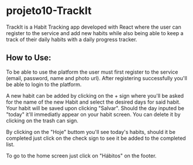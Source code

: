 # projeto10-TrackIt

TrackIt is a Habit Tracking app developed with React where the user can register to the service and add new habits while also being able to keep a track of their daily habits with a daily progress tracker.

## How to Use:

To be able to use the platform the user must first register to the service (email, password, name and photo url). After registering successfully you'll be able to login to the platform.

A new habit can be added by clicking on the + sign where you'll be asked for the name of the new Habit and select the desired days for said habit. Your habit will be saved upon clicking "Salvar". Should the day inputed be "today" it'll immediatly appear on your habit screen. You can delete it by clicking on the trash can sign.

By clicking on the "Hoje" buttom you'll see today's habits, should it be completed just click on the check sign to see it be added to the completed list.

To go to the home screen just click on "Hábitos" on the footer.
